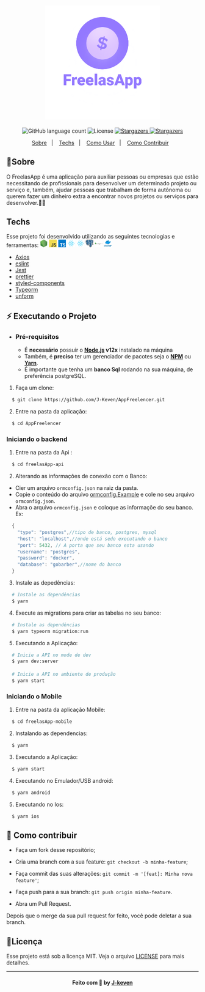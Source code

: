 <h3 align="center">
  <span>
  <img alt="GoStack" src="assets/Logo.png"  width='300px'/>
  </span>
</h3>

<p align="center">
  <img alt="GitHub language count" src="https://img.shields.io/github/languages/count/J-Keven/AppFreelencer?color=blue">

  <img alt="License" src="https://img.shields.io/badge/license-MIT-blue">

  <a href="https://github.com/J-keven/AppFreelencer/stargazers">
    <img alt="Stargazers" src="https://img.shields.io/github/stars/J-Keven/AppFreelencer?style=social">
  </a>

  <a href="https://github.com/J-Keven/AppFreelencer/network/members">
    <img alt="Stargazers" src="https://img.shields.io/github/forks/J-keven/AppFreelencer?style=social">
  </a>
</p>


<p align="center">
  <a href="#rocket-sobre">Sobre</a>&nbsp;&nbsp;&nbsp;|&nbsp;&nbsp;&nbsp;
  <a href="#fire-como-usar">Techs</a>&nbsp;&nbsp;&nbsp;|&nbsp;&nbsp;&nbsp;
  <a href="#fire-como-usar">Como Usar</a>&nbsp;&nbsp;&nbsp;|&nbsp;&nbsp;&nbsp;
  <a href="#rocket-como-contribuir">Como Contribuir</a>&nbsp;&nbsp;&nbsp;
  <!-- <a href="#memo-licença">Licença</a> -->
</p>

## 💈Sobre
O FreelasApp é uma aplicação para auxiliar pessoas ou empresas que estão necessitando de profissionais para desenvolver um determinado projeto ou serviço e, também, ajudar pessoas que trabalham de forma autônoma ou querem fazer um dinheiro extra a encontrar novos projetos ou serviços para desenvolver.💜🚀
## Techs
Esse projeto foi desenvolvido utilizando as seguintes tecnologias e ferramentas:
<code><img height="20" src="https://raw.githubusercontent.com/github/explore/80688e429a7d4ef2fca1e82350fe8e3517d3494d/topics/nodejs/nodejs.png"></code> <code><img height="20" src="https://raw.githubusercontent.com/github/explore/80688e429a7d4ef2fca1e82350fe8e3517d3494d/topics/javascript/javascript.png"></code> <code><img height="20" src="https://raw.githubusercontent.com/github/explore/80688e429a7d4ef2fca1e82350fe8e3517d3494d/topics/typescript/typescript.png"></code> <code><img height="20" src="https://raw.githubusercontent.com/github/explore/80688e429a7d4ef2fca1e82350fe8e3517d3494d/topics/react/react.png"></code> <code><img height="20" src="https://raw.githubusercontent.com/github/explore/80688e429a7d4ef2fca1e82350fe8e3517d3494d/topics/react-native/react-native.png"></code> <code><img height="20" src="https://raw.githubusercontent.com/github/explore/80688e429a7d4ef2fca1e82350fe8e3517d3494d/topics/postgresql/postgresql.png"></code> <code><img height="20" src="https://raw.githubusercontent.com/github/explore/80688e429a7d4ef2fca1e82350fe8e3517d3494d/topics/mongodb/mongodb.png"></code> <code><img height="20" src="https://raw.githubusercontent.com/github/explore/80688e429a7d4ef2fca1e82350fe8e3517d3494d/topics/docker/docker.png"></code>

- [Axios](https://github.com/axios/axios)
- [eslint](https://eslint.org/docs/user-guide/configuring)
- [Jest](https://jestjs.io/docs/en/getting-started)
- [prettier](https://prettier.io/docs/en/options.html)
- [styled-components](https://styled-components.com/)
- [Typeorm](https://typeorm.io/#/)
- [unform](https://unform.dev/)

## ⚡ Executando o Projeto

- ### **Pré-requisitos**

  - É **necessário** possuir o **[Node.js](https://nodejs.org/en/) v12x** instalado na máquina
  - Também, é **preciso** ter um gerenciador de pacotes seja o **[NPM](https://www.npmjs.com/)** ou **[Yarn](https://yarnpkg.com/)**.
  - É importante que tenha um **banco Sql** rodando na sua máquina, de preferência postgreSQL.

1. Faça um clone:

```sh
  $ git clone https://github.com/J-Keven/AppFreelencer.git
```

2. Entre na pasta da aplicação:

  ```sh
    $ cd AppFreelencer
  ```

### Iniciando o backend

1. Entre na pasta da Api :

  ```sh
    $ cd freelasApp-api
  ```

2. Alterando as informações de conexão com o Banco:
  - Cier um arquivo ``ormconfig.json`` na raiz da pasta.
  - Copie o conteúdo do arquivo [ormconfig.Example](freelasApp-api/ormconfig.Example.json) e cole no seu arquivo ``ormconfig.json``.
  - Abra o arquivo ``ormconfig.json`` e coloque as informaçõe do seu banco.
   Ex:
  ```javascript
    {
      "type": "postgres",//tipo de banco, postgres, mysql
      "host": "localhost",//onde está sedo executando o banco
      "port": 5432, // A porta que seu banco esta usando
      "username": "postgres", 
      "password": "docker",
      "database": "gobarber",//nome do banco
    }
  ```
3. Instale as depedências:
```sh
  # Instale as dependências
  $ yarn
```

4. Execute as migrations para criar as tabelas no seu banco:
```sh
  # Instale as dependências
  $ yarn typeorm migration:run
```

5. Executando a Aplicação:
```sh
  # Inicie a API no mode de dev
  $ yarn dev:server

  # Inicie a API no ambiente de produção
  $ yarn start
```

### Iniciando o Mobile

1. Entre na pasta da aplicação Mobile:

  ```sh
    $ cd freelasApp-mobile
  ```

2. Instalando as dependencias:

  ```sh
    $ yarn
  ```

3. Executando a Aplicação:

  ```sh
    $ yarn start
  ```

4. Executando no Emulador/USB android:

  ```sh
    $ yarn android
  ```
5. Executando no Ios:

  ```sh
    $ yarn ios
  ```
## 🚀 Como contribuir

- Faça um fork desse repositório;
- Cria uma branch com a sua feature: `git checkout -b minha-feature`;
- Faça commit das suas alterações: `git commit -m '[feat]: Minha nova feature'`;
- Faça push para a sua branch: `git push origin minha-feature`.

- Abra um Pull Request.

Depois que o merge da sua pull request for feito, você pode deletar a sua branch.

## 📝Licença

Esse projeto está sob a licença MIT. Veja o arquivo [LICENSE](LICENSE) para mais detalhes.

---
<h4 align="center">
    Feito com 💜 by <a href="https://www.linkedin.com/in/jhonnas-keven-884a97159/" target="_blank">J-keven</a>
</h4>
